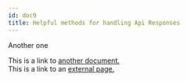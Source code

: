 ```yaml
---
id: doc9
title: Helpful methods for handling Api Responses 
---
```


Another one

This is a link to [another document.](doc3.md)  
This is a link to an [external page.](http://www.example.com)

